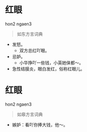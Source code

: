 # 红眼
hon2 ngaen3
> 如东方言词典
- 发怒。
  - 双方总红吖眼。
- 忌妒。
  - 小华挣吖一些钱，小英她俫都～。
- 急性结膜炎，眼白发红，俗称红眼儿。

# 红眼
hon2 ngaen3
> 如皋方言词典
- 嫉妒：看吖你捧大钱，他～。
